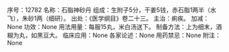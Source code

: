 序号：12782
名称：石脂神砂丹
组成：生附子5分，干姜5钱，赤石脂1两半（水飞），朱砂1两（细研）。
出处：《医学纲目》卷二十三。
主治：痢疾。
加减：None
功效：None
用法用量：每服15丸，米白汤送下。
制备方法：上为细末，酒糊为丸，如黑豆大。
临床应用：None
各家论述：None
用药禁忌：None
附注：None
